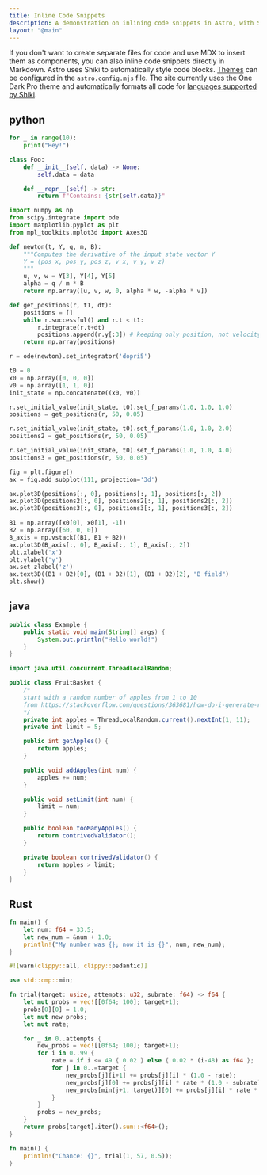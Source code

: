 ```yaml
---
title: Inline Code Snippets
description: A demonstration on inlining code snippets in Astro, with Shiki code styling.
layout: "@main"
---
```


If you don't want to create separate files for code and use MDX to insert them as components, you can also inline code snippets directly in Markdown. Astro uses Shiki to automatically style code blocks. [Themes](https://github.com/shikijs/shiki/blob/main/docs/themes.md#all-themes) can be configured in the `astro.config.mjs` file. The site currently uses the One Dark Pro theme and automatically formats all code for [languages supported by Shiki](https://github.com/shikijs/shiki/blob/main/docs/languages.md#all-languages).

## python

```py
for _ in range(10):
    print("Hey!")
```

```py
class Foo:
    def __init__(self, data) -> None:
        self.data = data

    def __repr__(self) -> str:
        return f"Contains: {str(self.data)}"
```

```py
import numpy as np
from scipy.integrate import ode
import matplotlib.pyplot as plt
from mpl_toolkits.mplot3d import Axes3D

def newton(t, Y, q, m, B):
    """Computes the derivative of the input state vector Y
    Y = (pos_x, pos_y, pos_z, v_x, v_y, v_z)
    """
    u, v, w = Y[3], Y[4], Y[5]
    alpha = q / m * B
    return np.array([u, v, w, 0, alpha * w, -alpha * v])

def get_positions(r, t1, dt):
    positions = []
    while r.successful() and r.t < t1:
        r.integrate(r.t+dt)
        positions.append(r.y[:3]) # keeping only position, not velocity
    return np.array(positions)

r = ode(newton).set_integrator('dopri5')

t0 = 0
x0 = np.array([0, 0, 0])
v0 = np.array([1, 1, 0])
init_state = np.concatenate((x0, v0))

r.set_initial_value(init_state, t0).set_f_params(1.0, 1.0, 1.0)
positions = get_positions(r, 50, 0.05)

r.set_initial_value(init_state, t0).set_f_params(1.0, 1.0, 2.0)
positions2 = get_positions(r, 50, 0.05)

r.set_initial_value(init_state, t0).set_f_params(1.0, 1.0, 4.0)
positions3 = get_positions(r, 50, 0.05)

fig = plt.figure()
ax = fig.add_subplot(111, projection='3d')

ax.plot3D(positions[:, 0], positions[:, 1], positions[:, 2])
ax.plot3D(positions2[:, 0], positions2[:, 1], positions2[:, 2])
ax.plot3D(positions3[:, 0], positions3[:, 1], positions3[:, 2])

B1 = np.array([x0[0], x0[1], -1])
B2 = np.array([60, 0, 0])
B_axis = np.vstack((B1, B1 + B2))
ax.plot3D(B_axis[:, 0], B_axis[:, 1], B_axis[:, 2])
plt.xlabel('x')
plt.ylabel('y')
ax.set_zlabel('z')
ax.text3D((B1 + B2)[0], (B1 + B2)[1], (B1 + B2)[2], "B field")
plt.show()
```

## java

```java
public class Example {
    public static void main(String[] args) {
        System.out.println("Hello world!")
    }
}
```

```java
import java.util.concurrent.ThreadLocalRandom;

public class FruitBasket {
    /*
    start with a random number of apples from 1 to 10
    from https://stackoverflow.com/questions/363681/how-do-i-generate-random-integers-within-a-specific-range-in-java/363692#363692
    */
    private int apples = ThreadLocalRandom.current().nextInt(1, 11);
    private int limit = 5;

    public int getApples() {
        return apples;
    }

    public void addApples(int num) {
        apples += num;
    }

    public void setLimit(int num) {
        limit = num;
    }

    public boolean tooManyApples() {
        return contrivedValidator();
    }

    private boolean contrivedValidator() {
        return apples > limit;
    }
}
```

## Rust

```rs
fn main() {
    let num: f64 = 33.5;
    let new_num = &num + 1.0;
    println!("My number was {}; now it is {}", num, new_num);
}
```

```rs
#![warn(clippy::all, clippy::pedantic)]

use std::cmp::min;

fn trial(target: usize, attempts: u32, subrate: f64) -> f64 {
    let mut probs = vec![[0f64; 100]; target+1];
    probs[0][0] = 1.0;
    let mut new_probs;
    let mut rate;

    for _ in 0..attempts {
        new_probs = vec![[0f64; 100]; target+1];
        for i in 0..99 {
            rate = if i <= 49 { 0.02 } else { 0.02 * (i-48) as f64 };
            for j in 0..=target {
                new_probs[j][i+1] += probs[j][i] * (1.0 - rate);
                new_probs[j][0] += probs[j][i] * rate * (1.0 - subrate);
                new_probs[min(j+1, target)][0] += probs[j][i] * rate * subrate;
            }
        }
        probs = new_probs;
    }
    return probs[target].iter().sum::<f64>();
}

fn main() {
    println!("Chance: {}", trial(1, 57, 0.5));
}
```
